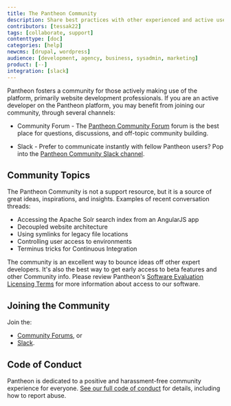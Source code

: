 ```yaml
---
title: The Pantheon Community
description: Share best practices with other experienced and active users of Pantheon's platform.
contributors: [tessak22]
tags: [collaborate, support]
contenttype: [doc]
categories: [help]
newcms: [drupal, wordpress]
audience: [development, agency, business, sysadmin, marketing]
product: [--]
integration: [slack]
---
```

Pantheon fosters a community for those actively making use of the platform, primarily website development professionals. If you are an active developer on the Pantheon platform, you may benefit from joining our community, through several channels:

 - Community Forum - The [Pantheon Community Forum](https://discuss.pantheon.io/) forum is the best place for questions, discussions, and off-topic community building.

 - Slack - Prefer to communicate instantly with fellow Pantheon users? Pop into the [Pantheon Community Slack channel](https://slackin.pantheon.io/).

## Community Topics

The Pantheon Community is not a support resource, but it is a source of great ideas, inspirations, and insights. Examples of recent conversation threads:

- Accessing the Apache Solr search index from an AngularJS app
- Decoupled website architecture
- Using symlinks for legacy file locations
- Controlling user access to environments
- Terminus tricks for Continuous Integration

The community is an excellent way to bounce ideas off other expert developers. It's also the best way to get early access to beta features and other Community info. Please review Pantheon's [Software Evaluation Licensing Terms](https://legal.pantheon.io/#contract-hkqlbwpxo) for more information about access to our software.

## Joining the Community

Join the:

- [Community Forums](https://discuss.pantheon.io/), or
- [Slack](https://slackin.pantheon.io/).

## Code of Conduct

Pantheon is dedicated to a positive and harassment-free community experience for everyone. [See our full code of conduct](/code-of-conduct) for details, including how to report abuse.
